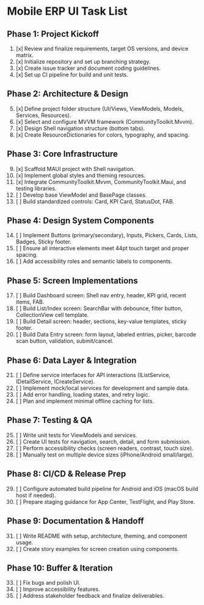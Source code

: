 # Mobile ERP UI Task List

## Phase 1: Project Kickoff
1. [x] Review and finalize requirements, target OS versions, and device matrix.
2. [x] Initialize repository and set up branching strategy.
3. [x] Create issue tracker and document coding guidelines.
4. [x] Set up CI pipeline for build and unit tests.

## Phase 2: Architecture & Design
5. [x] Define project folder structure (UI/Views, ViewModels, Models, Services, Resources).
6. [x] Select and configure MVVM framework (CommunityToolkit.Mvvm).
7. [x] Design Shell navigation structure (bottom tabs).
8. [x] Create ResourceDictionaries for colors, typography, and spacing.

## Phase 3: Core Infrastructure
9. [x] Scaffold MAUI project with Shell navigation.
10. [x] Implement global styles and theming resources.
11. [x] Integrate CommunityToolkit.Mvvm, CommunityToolkit.Maui, and testing libraries.
12. [ ] Develop base ViewModel and BasePage classes.
13. [ ] Build standardized controls: Card, KPI Card, StatusDot, FAB.

## Phase 4: Design System Components
14. [ ] Implement Buttons (primary/secondary), Inputs, Pickers, Cards, Lists, Badges, Sticky footer.
15. [ ] Ensure all interactive elements meet 44pt touch target and proper spacing.
16. [ ] Add accessibility roles and semantic labels to components.

## Phase 5: Screen Implementations
17. [ ] Build Dashboard screen: Shell nav entry, header, KPI grid, recent items, FAB.
18. [ ] Build List/Index screen: SearchBar with debounce, filter button, CollectionView cell template.
19. [ ] Build Detail screen: header, sections, key-value templates, sticky footer.
20. [ ] Build Data Entry screen: form layout, labeled entries, picker, barcode scan button, validation, submit/cancel.

## Phase 6: Data Layer & Integration
21. [ ] Define service interfaces for API interactions (IListService, IDetailService, ICreateService).
22. [ ] Implement mock/local services for development and sample data.
23. [ ] Add error handling, loading states, and retry logic.
24. [ ] Plan and implement minimal offline caching for lists.

## Phase 7: Testing & QA
25. [ ] Write unit tests for ViewModels and services.
26. [ ] Create UI tests for navigation, search, detail, and form submission.
27. [ ] Perform accessibility checks (screen readers, contrast, touch size).
28. [ ] Manually test on multiple device sizes (iPhone/Android small/large).

## Phase 8: CI/CD & Release Prep
29. [ ] Configure automated build pipeline for Android and iOS (macOS build host if needed).
30. [ ] Prepare staging guidance for App Center, TestFlight, and Play Store.

## Phase 9: Documentation & Handoff
31. [ ] Write README with setup, architecture, theming, and component usage.
32. [ ] Create story examples for screen creation using components.

## Phase 10: Buffer & Iteration
33. [ ] Fix bugs and polish UI.
34. [ ] Improve accessibility features.
35. [ ] Address stakeholder feedback and finalize deliverables.
